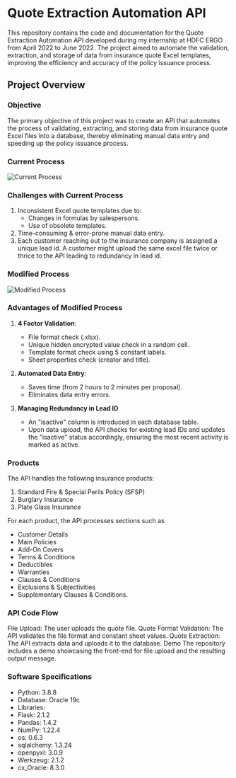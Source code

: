 # Quote Extraction Automation API
This repository contains the code and documentation for the Quote Extraction Automation API developed during my internship at HDFC ERGO from April 2022 to June 2022. The project aimed to automate the validation, extraction, and storage of data from insurance quote Excel templates, improving the efficiency and accuracy of the policy issuance process.

## Project Overview
### Objective
The primary objective of this project was to create an API that automates the process of validating, extracting, and storing data from insurance quote Excel files into a database, thereby eliminating manual data entry and speeding up the policy issuance process.

### Current Process
![Current Process](https://github.com/KunalSachdev2005/Quote_Extraction_Automation_API/blob/main/media/Current_Process.png)

### Challenges with Current Process
1. Inconsistent Excel quote templates due to:
   - Changes in formulas by salespersons.
   - Use of obsolete templates.
2. Time-consuming & error-prone manual data entry.
3. Each customer reaching out to the insurance company is assigned a unique lead id. A customer might upload the same excel file twice or thrice to the API leading to redundancy in lead id.

### Modified Process
![Modified Process](https://github.com/KunalSachdev2005/Quote_Extraction_Automation_API/blob/main/media/Modified_Process.png)


### Advantages of Modified Process

1. **4 Factor Validation**:
   - File format check (.xlsx).
   - Unique hidden encrypted value check in a random cell.
   - Template format check using 5 constant labels.
   - Sheet properties check (creator and title).

2. **Automated Data Entry**:
   - Saves time (from 2 hours to 2 minutes per proposal).
   - Eliminates data entry errors.

3. **Managing Redundancy in Lead ID**
   - An "isactive" column is introduced in each database table.
   - Upon data upload, the API checks for existing lead IDs and updates the "isactive" status accordingly, ensuring the most recent activity is marked as active.

### Products
The API handles the following insurance products:

1. Standard Fire & Special Perils Policy (SFSP)
2. Burglary Insurance
3. Plate Glass Insurance

For each product, the API processes sections such as
 - Customer Details
 - Main Policies
 - Add-On Covers
 - Terms & Conditions
 - Deductibles
 - Warranties
 - Clauses & Conditions
 - Exclusions & Subjectivities
 - Supplementary Clauses & Conditions.

### API Code Flow
File Upload: The user uploads the quote file.
Quote Format Validation: The API validates the file format and constant sheet values.
Quote Extraction: The API extracts data and uploads it to the database.
Demo
The repository includes a demo showcasing the front-end for file upload and the resulting output message.

### Software Specifications
- Python: 3.8.8
- Database: Oracle 19c
- Libraries:
- Flask: 2.1.2
- Pandas: 1.4.2
- NumPy: 1.22.4
- os: 0.6.3
- sqlalchemy: 1.3.24
- openpyxl: 3.0.9
- Werkzeug: 2.1.2
- cx_Oracle: 8.3.0
